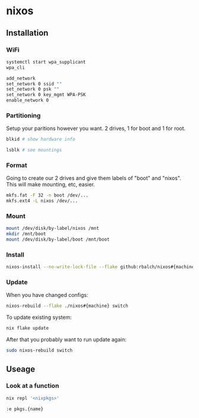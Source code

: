 # nixos

## Installation

### WiFi

```bash
systemctl start wpa_supplicant
wpa_cli

add_network
set_network 0 ssid ""
set_network 0 psk ""
set_network 0 key_mgmt WPA-PSK
enable_network 0
```

### Partitioning

Setup your paritions however you want. 2 drives, 1 for boot and 1 for root.

```bash
blkid # show hardware info

lsblk # see mountings
```

### Format

Going to create our 2 drives and give them labels of "boot" and "nixos".
This will make mounting, etc, easier.

```bash
mkfs.fat -F 32 -n boot /dev/...
mkfs.ext4 -L nixos /dev/...
```

### Mount

```bash
mount /dev/disk/by-label/nixos /mnt
mkdir /mnt/boot
mount /dev/disk/by-label/boot /mnt/boot
```

### Install

```bash
nixos-install --no-write-lock-file --flake github:rbalch/nixos#{machine}
```

### Update

When you have changed configs:

```bash
nixos-rebuild --flake ./nixos#{machine} switch
```

To update existing system:

```bash
nix flake update
```

After that you probably want to run update again:

```bash
sudo nixos-rebuild switch
```

## Useage

### Look at a function

```bash
nix repl '<nixpkgs>'

:e pkgs.{name}
```
